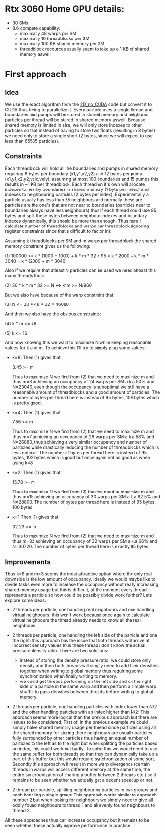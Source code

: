 # Rtx 3060 Home GPU details:

- 30 SMs
- 8.6 compute capability:
    - maximally 48 warps per SM
    - maximally 16 threadblocks per SM
    - maximally 100 KB shared memory per SM
    - threadblock recources usually seem to take up a 1 KB of shared memory aswell

# First approach

## Idea

We use the exact algorithm from the [2D_no_CUDA](../2D_no_CUDA/) code but convert it to CUDA thus trying to parallelize it. Every particle uses a single thread and boundaries and pumps will be stored in shared memory and neighbour particles per thread will be stored in shared memory aswell. Because shared memory is limited in size, we will only store indexes to other particles so that instead of having to store two floats (resulting in 8 bytes) we need only to store a single short (2 bytes, since we will expect to use less than 65535 particles). 

## Constraints

Each threadblock will hold all the boundaries and pumps in shared memory requiring 8 bytes per boundary (x1,y1,x2,y2) and 12 bytes per 
pump (x1,y1,x2,y2,velx,vely), assuming at most 100 boundaries and 15 pumps this results in ~1 KB per threadblock. Each thread on it's own will allocate indexes to nearby boundaries in shared memory (1 byte per index) and indexes to neighbouring particles (2 bytes per index). Experimentally a particle usually has less than 35 neighbours and normally these are particles are the one's that are not near to boundaries (particles near to boundaries always have less neighbours) thus if each thread could use 95 bytes and split these bytes between neighbour indexes and boundary indexes dynamically, this should be more than enough. Thus here I calculate number of threadblocks and warps per threadblock 
(ignoring register constraints since that's difficult to factor in):

Assuming k threadblocks per SM and m warps per threadblock the shared memory constraint gives us the following:

(1)
100000 >= k * (1000 + 1000) + k * m * 32 * 95
       = k * 2000 + k * m * 3040
       = k * (2000 + m * 3040)

Also if we require that atleast N particles can be used we need atleast this many threads thus:

(2)
30 * k * m * 32 >= N
<->
k*m >= N/960

But we also have because of the warp constraint that:

(3)
N <= 30 * 48 * 32
  = 46080

And then we also have the obvious constraints:

(4)
k * m <= 48

(5)
k <= 16

And now knowing this we want to maximize N while keeping reasonable values for k and m. To achieve this I'll try to simply plug some 
values:

- k=8:
  Then (1) gives that 
  
  3.45 >= m

  Thus to maximize N we find from (2) that we need to maximize m and thus m=3 achieving an occupancy of 24 warps per SM a.k.a 50% 
  and N=23040, even though the occupancy is suboptimal we still have a reasonable amount of threadblocks and a good amount of particles. 
  The number of bytes per thread here is instead of 95 bytes, 109 bytes which is pretty good.

- k=4:
  Then (1) gives that

  7.56 >= m

  Thus to maximize N we find from (2) that we need to maximize m and thus m=7 achieving an occupancy of 28 warps per SM a.k.a 58% 
  and N=26880, thus achieving a very similar occupancy and number of particles while drastically reducing the number of threadblocks 
  which is less optimal. The number of bytes per thread here is instead of 95 bytes, 102 bytes which is good but once again not as good 
  as when using k=8.

- k=2:
  Then (1) gives that

  15.78 >= m

  Thus to maximize N we find from (2) that we need to maximize m and thus m=15 achieving an occupancy of 30 warps per SM a.k.a 62.5% 
  and N=28800. The number of bytes per thread here is instead of 95 bytes, 100 bytes.

- k=1
  Then (1) gives that

  32.23 >= m

  Thus to maximize N we find from (2) that we need to maximize m and thus m=32 achieving an occupancy of 32 warps per SM a.k.a 66% 
  and N=30720. The number of bytes per thread here is exactly 95 bytes.

## Improvements

Thus k=8 and m=3 seems the most attractive option where the only real downside is the low amount of occupancy. Ideally we would maybe 
like to divide tasks even more to increase the occupancy without really increasing shared memory usage but this is difficult, at the 
moment every thread represents a particle so how could be possibly divide work further? Lets explore some ideas:

- 2 threads per particle, one handling real neighbours and one handling virtual neighbours: this won't work because once again to calculate virtual neighbours the thread already needs to know all the real neighbours

- 2 threads per particle, one handling the left side of the particle and one the right: this approach has the issue that both threads will arrive at incorrect density values thus these threads don't know the actual pressure density ratio. There are two solutions:
  - instead of storing the density pressure ratio, we could store only density and then both threads will simply need to add 
  their densities together when writing to global memory thus requiring some synchronization when finally writing to memory.
  - we could get threads performing on the left side and on the right side of a particle in the same warp and then perform a 
  simple warp shuffle to pass densities between threads before writing to global memory.

- 2 threads per particle, one handling particles with index lower than N/2 and the other handling particles with an index higher than N/2: This approach seems more logical than the previous approach but there are issues to be considered. First of, in the previous example we could simply halve shared memory usage per thread since particles using all the shared memory for storing there neighbours are usually particles fully surrounded by other particles thus having an equal number of particles to the left as to the right but when splitting the particles based on index, this could work out badly. To solve this we would need to use the same buffer for both threads so that they can dynamically take up a part of this buffer but this would require synchronization of some sort. Secondly this approach will result in more warp divergence (certain threads in warps will access different memory at the same time, the entire syncrhonization of sharing a buffer between 2 threads etc.) so it remains to be seen whether we actually get a decent speedup or not.

- 2 thread per particle, splitting neighbouring particles in two groups and each handling a single group: This approach works similar to approach number 2 but when looking for neighbours we simply need to give all oddly found neighbours to thread 1 and all evenly found neighbours to thread 2.

All these approaches thus can increase occupancy but it remains to be seen whether these actually improve performance in practice.